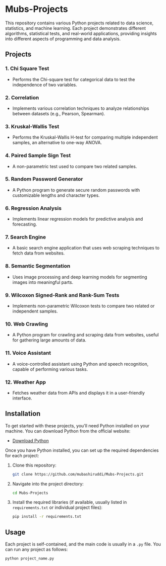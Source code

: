 # Mubs-Projects

This repository contains various Python projects related to data science, statistics, and machine learning. Each project demonstrates different algorithms, statistical tests, and real-world applications, providing insights into different aspects of programming and data analysis.

## Projects

### 1. **Chi Square Test**
   - Performs the Chi-square test for categorical data to test the independence of two variables.

### 2. **Correlation**
   - Implements various correlation techniques to analyze relationships between datasets (e.g., Pearson, Spearman).

### 3. **Kruskal-Wallis Test**
   - Performs the Kruskal-Wallis H-test for comparing multiple independent samples, an alternative to one-way ANOVA.

### 4. **Paired Sample Sign Test**
   - A non-parametric test used to compare two related samples.

### 5. **Random Password Generator**
   - A Python program to generate secure random passwords with customizable lengths and character types.

### 6. **Regression Analysis**
   - Implements linear regression models for predictive analysis and forecasting.

### 7. **Search Engine**
   - A basic search engine application that uses web scraping techniques to fetch data from websites.

### 8. **Semantic Segmentation**
   - Uses image processing and deep learning models for segmenting images into meaningful parts.

### 9. **Wilcoxon Signed-Rank and Rank-Sum Tests**
   - Implements non-parametric Wilcoxon tests to compare two related or independent samples.

### 10. **Web Crawling**
   - A Python program for crawling and scraping data from websites, useful for gathering large amounts of data.

### 11. **Voice Assistant**
   - A voice-controlled assistant using Python and speech recognition, capable of performing various tasks.

### 12. **Weather App**
   - Fetches weather data from APIs and displays it in a user-friendly interface.

## Installation

To get started with these projects, you'll need Python installed on your machine. You can download Python from the official website:

- [Download Python](https://www.python.org/downloads/)

Once you have Python installed, you can set up the required dependencies for each project:

1. Clone this repository:

    ```bash
    git clone https://github.com/mubashiruddi/Mubs-Projects.git
    ```

2. Navigate into the project directory:

    ```bash
    cd Mubs-Projects
    ```

3. Install the required libraries (if available, usually listed in `requirements.txt` or individual project files):

    ```bash
    pip install -r requirements.txt
    ```

## Usage

Each project is self-contained, and the main code is usually in a `.py` file. You can run any project as follows:

```bash
python project_name.py


